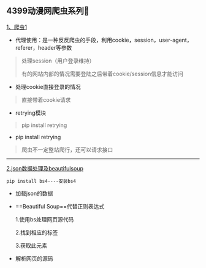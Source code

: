 4399动漫网爬虫系列🚀
--------


[1、爬虫1](https://github.com/xuyuanyyds/4399cartoon-spider/tree/main/%E7%88%AC%E8%99%AB1)

* 代理使用：是一种反反爬虫的手段，利用cookie，session，user-agent，referer，header等参数

> 处理session（用户登录维持）
>
> 有的网站内部的情况需要登陆之后带着cookie/session信息才能访问

* 处理cookie直接登录的情况

 > 直接带着cookie请求

* retrying模块

> pip install retrying

* pip install retrying

> 爬虫不一定整站爬行，还可以请求接口
-----
[2.json数据处理及beautifulsoup](https://github.com/xuyuanyyds/4399cartoon-spider/tree/main/2.json%E6%95%B0%E6%8D%AE%E5%A4%84%E7%90%86%E5%8F%8Abeautifulsoup)


```
pip install bs4----安装bs4
```

* 加载json的数据

* ==Beautiful Soup==代替正则表达式

  1.使用bs处理网页源代码

  2.找到相应的标签

  3.获取此元素

* 解析网页的源码
